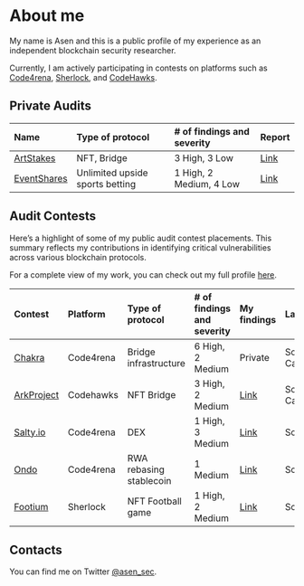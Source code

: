# About me

My name is Asen and this is a public profile of my experience as an independent blockchain security researcher.

Currently, I am actively participating in contests on platforms such as [Code4rena](https://code4rena.com/@0xAsen), [Sherlock](https://audits.sherlock.xyz/watson/0xAsen), and [CodeHawks](https://www.codehawks.com/profile/clk3vjbfh000kkx08mg4x5ug0).

## Private Audits

| Name                                                      | Type of protocol | # of findings and severity | Report                                                                                                 |
| :-------------------------------------------------------- | :--------------- | :------------------------- | :----------------------------------------------------------------------------------------------------- |
| [ArtStakes](https://github.com/owl11/ArtStakes/tree/main) | NFT, Bridge      | 3 High, 3 Low              | [Link](https://github.com/asendz/Portfolio/blob/main/Security%20Reports/Private%20audits/ArtStakes.md) |
| [EventShares]() | Unlimited upside sports betting     | 1 High, 2 Medium, 4 Low              | [Link](https://github.com/asendz/Portfolio/blob/main/Security%20Reports/Private%20audits/EventShares.md) |

## Audit Contests
Here’s a highlight of some of my public audit contest placements. This summary reflects my contributions in identifying critical vulnerabilities across various blockchain protocols. 

For a complete view of my work, you can check out my full profile [here](https://audits.sherlock.xyz/watson/0xAsen).

| Contest                                                                  | Platform  | Type of protocol              | # of findings and severity | My findings                                                                                      | Language | Placement | 
| :----------------------------------------------------------------------- | :-------- | :---------------------------- | :------------------------- | :---------------------------- | :------------------------- | :--------------------------------------------------------------------------------------------- |
| [Chakra](https://code4rena.com/audits/2024-08-chakra)                         | Code4rena  | Bridge infrastructure           | 6 High, 2 Medium                    | Private     | Solidity & Cairo | 4 |
| [ArkProject](https://codehawks.cyfrin.io/c/2024-07-ark-project)                         | Codehawks  | NFT Bridge             | 3 High, 2 Medium                    | [Link](https://github.com/asendz/Portfolio/blob/main/Security%20Reports/CodeHawks/ArkProject.md#M-02)     | Solidity & Cairo | 12 |
| [Salty.io](https://code4rena.com/audits/2024-01-saltyio)                         | Code4rena  | DEX             | 1 High, 3 Medium                    | [Link](https://github.com/asendz/Portfolio/blob/main/Security%20Reports/Code4rena/Salty.md)     | Solidity | 14 |
| [Ondo](https://code4rena.com/contests/2023-09-ondo-finance)                         | Code4rena  | RWA rebasing stablecoin              | 1 Medium                     | [Link](https://github.com/asendz/Portfolio/blob/main/Security%20Reports/Code4rena/Ondo.md)     | Solidity | 9 |
| [Footium](https://audits.sherlock.xyz/contests/71)                       | Sherlock  | NFT Football game             | 1 High, 2 Medium           | [Link](https://github.com/asendz/Portfolio/blob/main/Security%20Reports/Sherlock/Footium.md)   | Solidity | 11 |

## Contacts

You can find me on Twitter [@asen_sec](https://twitter.com/asen_sec).
